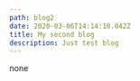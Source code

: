 ```yaml
---
path: blog2
date: 2020-03-06T14:14:10.042Z
title: My second blog
description: Just test blog
---
```

none
